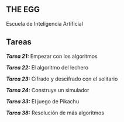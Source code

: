 ## THE EGG

Escuela de Inteligencia Artificial


## Tareas

***Tarea 21:*** Empezar con los algoritmos

***Tarea 22:*** El algoritmo del lechero

***Tarea 23:*** Cifrado y descifrado con el solitario

***Tarea 24:*** Construye un simulador

***Tarea 33:*** El juego de Pikachu

***Tarea 38:*** Resolución de más algoritmos
